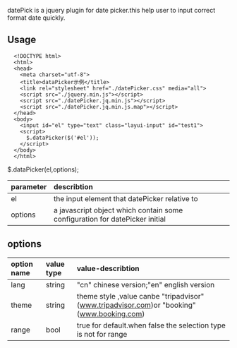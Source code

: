   datePick is a jquery plugin for date picker.this help user to input correct format date quickly.

## Usage
```
  <!DOCTYPE html>
  <html>
  <head>
    <meta charset="utf-8">
    <title>dataPicker示例</title>
    <link rel="stylesheet" href="./datePicker.css" media="all">
    <script src="./jquery.min.js"></script> 
    <script src="./datePicker.jq.min.js"></script> 
    <script src="./datePicker.jq.min.js.map"></script> 
  </head>
  <body>
    <input id="el" type="text" class="layui-input" id="test1"> 
    <script>
      $.dataPicker($('#el'));
    </script>
  </body>
  </html>
```
  $.dataPicker(el,options);


  |parameter|describtion|
  |:---------|:-----------|
  |el   |the input element that datePicker relative to|
  |options|a javascript object which contain some configuration for datePicker initial|

## options

  |option name|value type|value-describtion|
  |:---------|:-----------|:-----------|
  |lang   |string |"cn" chinese version;"en" english version|
  |theme |string|theme style ,value canbe "tripadvisor" (www.tripadvisor.com)or "booking"(www.booking.com)| 
  |range|bool|true for default.when false the selection type is not for range|  